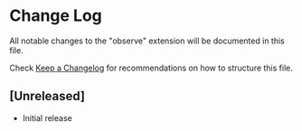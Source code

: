 # Change Log

All notable changes to the "observe" extension will be documented in this file.

Check [Keep a Changelog](http://keepachangelog.com/) for recommendations on how to structure this file.

## [Unreleased]

- Initial release
